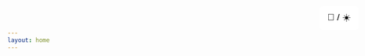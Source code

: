 ```yaml
---
layout: home
---
```


<!-- Dark mode toggle button -->
<button id="theme-toggle" style="position: fixed; top: 1rem; right: 1rem; z-index: 999; padding:0.5rem 1rem; font-size:1.2rem; cursor:pointer; background:rgba(255,255,255,0.8); border:none; border-radius:0.5rem;">
  🌙 / ☀️
</button>

<!-- Dark mode CSS -->
<link rel="stylesheet" href="assets/css/dark-mode.css">

<!-- Dark mode JS -->
<script src="assets/js/theme-toggle.js"></script>
